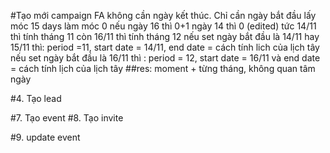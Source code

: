 #Tạo mới campaign FA
    không cần ngày kết thúc. Chỉ cần ngày bắt đầu
    lấy móc 15 days làm móc 0
    nếu ngày 16 thì 0+1
    ngày 14 thì 0 (edited)
    tức 14/11 thì tính tháng 11
    còn 16/11 thì tính tháng 12
    nếu set ngày bắt đầu là 14/11 hay 15/11  thì: period =11, start date = 14/11, end date = cách tính lich của lịch tây
    nếu set ngày bắt đầu là 16/11 thì : period = 12, start date = 16/11 và end date = cách tính lịch của lịch tây
##res: 
    moment + từng tháng, không quan tâm ngày

#4. Tạo lead

#7. Tạo event
#8. Tạo invite

#9. update event
